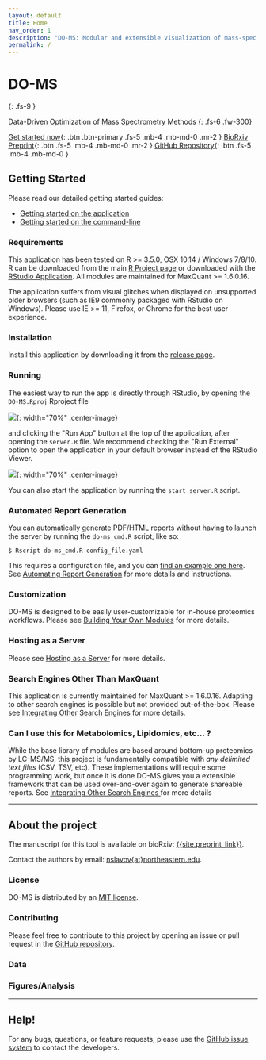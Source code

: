 ```yaml
---
layout: default
title: Home
nav_order: 1
description: "DO-MS: Modular and extensible visualization of mass-spec data"
permalink: /
---
```


# **DO-MS**
{: .fs-9 }

<u>D</u>ata-Driven <u>O</u>ptimization of <u>M</u>ass <u>S</u>pectrometry Methods
{: .fs-6 .fw-300}

[Get started now](#getting-started){: .btn .btn-primary .fs-5 .mb-4 .mb-md-0 .mr-2 } [BioRxiv Preprint]({{site.preprint_link}}){: .btn .fs-5 .mb-4 .mb-md-0 .mr-2 } [GitHub Repository]({{site.github_link}}){: .btn .fs-5 .mb-4 .mb-md-0 }

## Getting Started

Please read our detailed getting started guides:
* [Getting started on the application]({{site.baseurl}}/docs/getting-started-application)
* [Getting started on the command-line]({{site.baseurl}}/docs/getting-started-command-line)

### Requirements

This application has been tested on R >= 3.5.0, OSX 10.14 / Windows 7/8/10. R can be downloaded from the main [R Project page](https://www.r-project.org/) or downloaded with the [RStudio Application](https://www.rstudio.com/products/rstudio/download/). All modules are maintained for MaxQuant >= 1.6.0.16.

The application suffers from visual glitches when displayed on unsupported older browsers (such as IE9 commonly packaged with RStudio on Windows). Please use IE >= 11, Firefox, or Chrome for the best user experience.

### Installation

Install this application by downloading it from the [release page](https://github.com/SlavovLab/DO-MS/releases).

### Running

The easiest way to run the app is directly through RStudio, by opening the `DO-MS.Rproj` Rproject file

![]({{site.baseurl}}/assets/images/do-ms-proj.png){: width="70%" .center-image}

and clicking the "Run App" button at the top of the application, after opening the `server.R` file. We recommend checking the "Run External" option to open the application in your default browser instead of the RStudio Viewer.

![]({{site.baseurl}}/assets/images/do-ms-run.png){: width="70%" .center-image}

You can also start the application by running the `start_server.R` script.

### Automated Report Generation

You can automatically generate PDF/HTML reports without having to launch the server by running the `do-ms_cmd.R` script, like so:

```
$ Rscript do-ms_cmd.R config_file.yaml
```

This requires a configuration file, and you can [find an example one here](https://github.com/SlavovLab/DO-MS/blob/master/example/config_file.yaml). See [Automating Report Generation]({{site.baseurl}}/docs/automation) for more details and instructions.

### Customization

DO-MS is designed to be easily user-customizable for in-house proteomics workflows. Please see [Building Your Own Modules]({{site.baseurl}}/docs/build-your-own) for more details.

### Hosting as a Server

Please see [Hosting as a Server]({{site.baseurl}}/docs/hosting-as-server) for more details.

### Search Engines Other Than MaxQuant

This application is currently maintained for MaxQuant >= 1.6.0.16. Adapting to other search engines is possible but not provided out-of-the-box. Please see [Integrating Other Search Engines ]({{site.baseurl}}/docs/other-search-engines) for more details.

### Can I use this for Metabolomics, Lipidomics, etc... ?

While the base library of modules are based around bottom-up proteomics by LC-MS/MS, this project is fundamentally compatible with _any delimited text files_ (CSV, TSV, etc). These implementations will require some programming work, but once it is done DO-MS gives you a extensible framework that can be used over-and-over again to generate shareable reports. See [Integrating Other Search Engines ]({{site.baseurl}}/docs/other-search-engines) for more details

------------

## About the project

<!--
DART-ID is a project developed in the [Slavov Laboratory](https://web.northeastern.edu/slavovlab/) at [Northeastern University](https://www.northeastern.edu/) [Bioengineering](http://www.bioe.neu.edu/), and was authored by [Albert Tian Chen](https://atchen.me), [Alexander Franks](http://afranks.com/) (of [UCSB Statistics and Applied Probability](https://www.pstat.ucsb.edu/)), and [Nikolai Slavov](https://web.northeastern.edu/slavovlab/).
-->

The manuscript for this tool is available on bioRxiv: [{{site.preprint_link}}]({{site.preprint_link}}).

Contact the authors by email: [nslavov\{at\}northeastern.edu](mailto:nslavov@northeastern.edu).

### License

DO-MS is distributed by an [MIT license]({{site.github_link}}/blob/master/LICENSE).

### Contributing

Please feel free to contribute to this project by opening an issue or pull request in the [GitHub repository]({{site.github_link}}).

### Data

<!--
All data used for the manuscript is available on [UCSD's MassIVE Repository](https://massive.ucsd.edu/ProteoSAFe/dataset.jsp?task=ed5a1ab37dc34985bbedbf3d9a945535)
-->

### Figures/Analysis

<!--
Scripts for the figures in the DART-ID manuscript are available in a separate GitHub repository, [https://github.com/SlavovLab/DART-ID_2018](https://github.com/SlavovLab/DART-ID_2018) 
-->

-------------

## Help!

For any bugs, questions, or feature requests, 
please use the [GitHub issue system](https://github.com/SlavovLab/DO-MS/issues) to contact the developers.